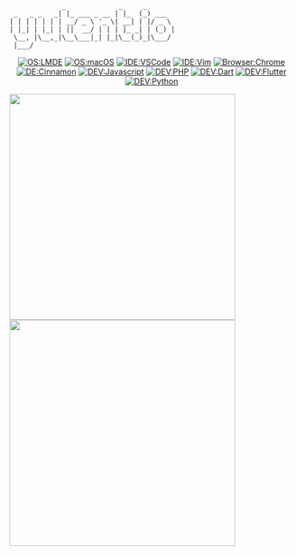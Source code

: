 ```
             _             _     _       
 _   _ _   _| |_ ___ _ __ | |_  (_) ___  
| | | | | | | __/ _ \ '_ \| __| | |/ _ \ 
| |_| | |_| | ||  __/ | | | |_ _| | (_) |
 \__, |\__,_|\__\___|_| |_|\__(_)_|\___/ 
 |___/                                   
```

<div align="center">
  
  [![OS:LMDE](https://img.shields.io/badge/OS-LMDE-teal?style=flat-square)](https://linuxmint.com)
  [![OS:macOS](https://img.shields.io/badge/OS-macOS-black?style=flat-square)](https://www.apple.com/mac)
  [![IDE:VSCode](https://img.shields.io/badge/IDE-VSCode-blue?style=flat-square)](https://code.visualstudio.com)
  [![IDE:Vim](https://img.shields.io/badge/IDE-Vim-darkgreen?style=flat-square)](https://vim.org/)
  [![Browser:Chrome](https://img.shields.io/badge/Browser-Chrome-red?style=flat-square)](https://www.google.com/chrome)
  [![DE:Cinnamon](https://img.shields.io/badge/DE-Cinnamon-teal?style=flat-square)](https://linuxmint.com)
  [![DEV:Javascript](https://img.shields.io/badge/DEV-Javascript-red?style=flat-square)](https://developer.mozilla.org/zh-CN/docs/Web/JavaScript)
  [![DEV:PHP](https://img.shields.io/badge/DEV-PHP-slateblue?style=flat-square)](https://www.php.net)
  [![DEV:Dart](https://img.shields.io/badge/DEV-Dart-blue?style=flat-square)](https://dart.dev)
  [![DEV:Flutter](https://img.shields.io/badge/DEV-Flutter-blue?style=flat-square)](https://docs.flutter.dev/get-started/install)
  [![DEV:Python](https://img.shields.io/badge/DEV-Python-royalblue?style=flat-square)](https://www.python.org)
  
</div>

<a href="https://github.com/reaink">
  <img src="https://github-readme-stats.vercel.app/api?username=yutent&theme=vue&show_icons=true&layout=compact&count_private=true&line_height=31&hide_border=true"  width="400" />
</a>
<a href="https://github.com/reaink">
  <img src="https://github-readme-stats.vercel.app/api/top-langs/?username=yutent&layout=compact&theme=vue&hide_border=true" width="400" />
</a>
